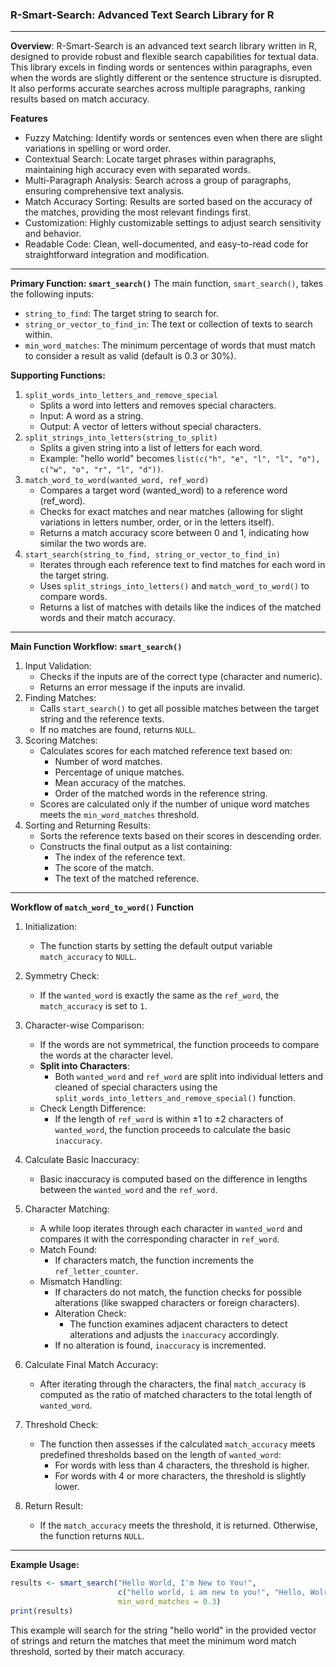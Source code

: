 ### R-Smart-Search: Advanced Text Search Library for R
_____________________________________________________

**Overview**: R-Smart-Search is an advanced text search library written in R, designed to provide robust and flexible search capabilities for textual data.
This library excels in finding words or sentences within paragraphs, even when the words are slightly different or the sentence structure is disrupted.
It also performs accurate searches across multiple paragraphs, ranking results based on match accuracy.

**Features**
  - Fuzzy Matching: Identify words or sentences even when there are slight variations in spelling or word order.
  - Contextual Search: Locate target phrases within paragraphs, maintaining high accuracy even with separated words.
  - Multi-Paragraph Analysis: Search across a group of paragraphs, ensuring comprehensive text analysis.
  - Match Accuracy Sorting: Results are sorted based on the accuracy of the matches, providing the most relevant findings first.
  - Customization: Highly customizable settings to adjust search sensitivity and behavior.
  - Readable Code: Clean, well-documented, and easy-to-read code for straightforward integration and modification.
_____________________________________________________

**Primary Function: `smart_search()`**
The main function, `smart_search()`, takes the following inputs:
  - `string_to_find`: The target string to search for.
  - `string_or_vector_to_find_in`: The text or collection of texts to search within.
  - `min_word_matches`: The minimum percentage of words that must match to consider a result as valid (default is 0.3 or 30%).

**Supporting Functions:**
1. `split_words_into_letters_and_remove_special`
   - Splits a word into letters and removes special characters.
   - Input: A word as a string.
   - Output: A vector of letters without special characters.
2. `split_strings_into_letters(string_to_split)`
   - Splits a given string into a list of letters for each word.
   - Example: "hello world" becomes `list(c("h", "e", "l", "l", "o"), c("w", "o", "r", "l", "d"))`.
3. `match_word_to_word(wanted_word, ref_word)`
   - Compares a target word (wanted_word) to a reference word (ref_word).
   - Checks for exact matches and near matches (allowing for slight variations in letters number, order, or in the letters itself).
   - Returns a match accuracy score between 0 and 1, indicating how similar the two words are.
4. `start_search(string_to_find, string_or_vector_to_find_in)`
   - Iterates through each reference text to find matches for each word in the target string.
   - Uses `split_strings_into_letters()` and `match_word_to_word()` to compare words.
   - Returns a list of matches with details like the indices of the matched words and their match accuracy.
_____________________________________________________

**Main Function Workflow: `smart_search()`**
1. Input Validation:
   - Checks if the inputs are of the correct type (character and numeric).
   - Returns an error message if the inputs are invalid.
2. Finding Matches:
   - Calls `start_search()` to get all possible matches between the target string and the reference texts.
   - If no matches are found, returns `NULL`.
3. Scoring Matches:
   - Calculates scores for each matched reference text based on:
     - Number of word matches.
     - Percentage of unique matches.
     - Mean accuracy of the matches.
     - Order of the matched words in the reference string.
   - Scores are calculated only if the number of unique word matches meets the `min_word_matches` threshold.
4. Sorting and Returning Results:
   - Sorts the reference texts based on their scores in descending order.
   - Constructs the final output as a list containing:
     - The index of the reference text.
     - The score of the match.
     - The text of the matched reference.
_____________________________________________________
**Workflow of `match_word_to_word()` Function**

1. Initialization:
   - The function starts by setting the default output variable `match_accuracy` to `NULL`.

2. Symmetry Check:
   - If the `wanted_word` is exactly the same as the `ref_word`, the `match_accuracy` is set to `1`.

3. Character-wise Comparison:
   - If the words are not symmetrical, the function proceeds to compare the words at the character level.
   - **Split into Characters**:
     - Both `wanted_word` and `ref_word` are split into individual letters and cleaned of special characters using the `split_words_into_letters_and_remove_special()` function.
   - Check Length Difference:
     - If the length of `ref_word` is within ±1 to ±2 characters of `wanted_word`, the function proceeds to calculate the basic `inaccuracy`.

4. Calculate Basic Inaccuracy:
   - Basic inaccuracy is computed based on the difference in lengths between the `wanted_word` and the `ref_word`.

5. Character Matching:
   - A while loop iterates through each character in `wanted_word` and compares it with the corresponding character in `ref_word`.
   - Match Found:
     - If characters match, the function increments the `ref_letter_counter`.
   - Mismatch Handling:
     - If characters do not match, the function checks for possible alterations (like swapped characters or foreign characters).
     - Alteration Check:
       - The function examines adjacent characters to detect alterations and adjusts the `inaccuracy` accordingly.
     - If no alteration is found, `inaccuracy` is incremented.

6. Calculate Final Match Accuracy:
   - After iterating through the characters, the final `match_accuracy` is computed as the ratio of matched characters to the total length of `wanted_word`.

7. Threshold Check:
   - The function then assesses if the calculated `match_accuracy` meets predefined thresholds based on the length of `wanted_word`:
     - For words with less than 4 characters, the threshold is higher.
     - For words with 4 or more characters, the threshold is slightly lower.

8. Return Result:
   - If the `match_accuracy` meets the threshold, it is returned. Otherwise, the function returns `NULL`.
_____________________________________________________
**Example Usage:**
```r
results <- smart_search("Hello World, I'm New to You!",
                        c("hello world, i am new to you!", "Hello, Wolrd!", "Hello!", "helolo wordl", "Hello Worl! Iam New!", "World, Hello!"),
                        min_word_matches = 0.3)
print(results)
```
This example will search for the string "hello world" in the provided vector of strings and return the matches that meet the minimum word match threshold, sorted by their match accuracy.
